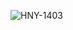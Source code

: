 ![HNY-1403](https://github.com/cidhashimi/Happy-New-Year-1403/assets/83935172/63287e61-55dc-40e1-b515-ac050afc483c)
